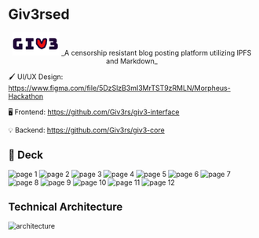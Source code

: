 # Giv3rsed

<p align="center">
<img src="https://raw.githubusercontent.com/Giv3rs/.github/main/profile/assets/giv3_logo.svg"/>
</a>
_A censorship resistant blog posting platform utilizing IPFS and Markdown_

🖌️ UI/UX Design: <https://www.figma.com/file/5DzSlzB3mI3MrTST9zRMLN/Morpheus-Hackathon>

🖥️ Frontend: <https://github.com/Giv3rs/giv3-interface>

💡 Backend: <https://github.com/Giv3rs/giv3-core>

## 📑 Deck

![page 1](https://raw.githubusercontent.com/Giv3rs/.github/main/profile/assets/ss_Page_01.png")
![page 2](https://raw.githubusercontent.com/Giv3rs/.github/main/profile/assets/ss_Page_02.png")
![page 3](https://raw.githubusercontent.com/Giv3rs/.github/main/profile/assets/ss_Page_03.png")
![page 4](https://raw.githubusercontent.com/Giv3rs/.github/main/profile/assets/ss_Page_04.png")
![page 5](https://raw.githubusercontent.com/Giv3rs/.github/main/profile/assets/ss_Page_05.png")
![page 6](https://raw.githubusercontent.com/Giv3rs/.github/main/profile/assets/ss_Page_06.png")
![page 7](https://raw.githubusercontent.com/Giv3rs/.github/main/profile/assets/ss_Page_07.png")
![page 8](https://raw.githubusercontent.com/Giv3rs/.github/main/profile/assets/ss_Page_08.png")
![page 9](https://raw.githubusercontent.com/Giv3rs/.github/main/profile/assets/ss_Page_09.png")
![page 10](https://raw.githubusercontent.com/Giv3rs/.github/main/profile/assets/ss_Page_10.png")
![page 11](https://raw.githubusercontent.com/Giv3rs/.github/main/profile/assets/ss_Page_11.png")
![page 12](https://raw.githubusercontent.com/Giv3rs/.github/main/profile/assets/ss_Page_12.png")

## Technical Architecture

![architecture](https://raw.githubusercontent.com/Giv3rs/.github/main/profile/assets/architecture.drawio.svg")
